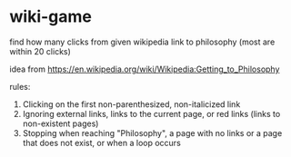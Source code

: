 # wiki-game
find how many clicks from given wikipedia link to philosophy (most are within 20 clicks)

idea from https://en.wikipedia.org/wiki/Wikipedia:Getting_to_Philosophy

rules:
1. Clicking on the first non-parenthesized, non-italicized link
2. Ignoring external links, links to the current page, or red links (links to non-existent pages)
3. Stopping when reaching "Philosophy", a page with no links or a page that does not exist, or when a loop occurs
